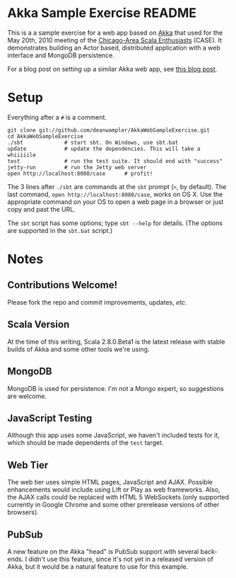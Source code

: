 # Akka Sample Exercise README 

This is a a sample exercise for a web app based on [Akka](http://akkasource.org) that
used for the May 20th, 2010 meeting of the [Chicago-Area Scala Enthusiasts](http://www.meetup.com/chicagoscala/) (CASE). It demonstrates building an Actor based, distributed application with a web interface and MongoDB persistence.

For a blog post on setting up a similar Akka web app, see [this blog post](http://roestenburg.agilesquad.com/2010/04/starting-with-akka-and-scala.html).

# Setup

Everything after a `#` is a comment.

    git clone git://github.com/deanwampler/AkkaWebSampleExercise.git
    cd AkkaWebSampleExercise
    ./sbt             # start sbt. On Windows, use sbt.bat
    update            # update the dependencies. This will take a whiiiiile
    test              # run the test suite. It should end with "success"
    jetty-run         # run the Jetty web server
    open http://localhost:8080/case      # profit!

The 3 lines after `./sbt` are commands at the `sbt` prompt (`>`, by default). The last command, `open http://localhost:8080/case`, works on OS X. Use the appropriate command on your OS to open a web page in a browser or just copy and past the URL.

The `sbt` script has some options; type `sbt --help` for details. (The options are supported in the `sbt.bat` script.)

# Notes

## Contributions Welcome!

Please fork the repo and commit improvements, updates, *etc.*

## Scala Version

At the time of this writing, Scala 2.8.0.Beta1 is the latest release with stable builds of Akka and some other tools we're using.

## MongoDB

MongoDB is used for persistence. I'm not a Mongo expert, so suggestions are welcome.

## JavaScript Testing

Although this app uses some JavaScript, we haven't included tests for it, which should be made dependents of the `test` target.

## Web Tier

The web tier uses simple HTML pages, JavaScript and AJAX. Possible enhancements would include using Lift or Play as web frameworks. Also, the AJAX calls could be replaced with HTML 5 WebSockets (only supported currently in Google Chrome and some other prerelease versions of other browsers).

## PubSub

A new feature on the Akka "head" is PubSub support with several back-ends. I didn't use this feature, since it's not yet in a released version of Akka, but it would be a natural feature to use for this example.
